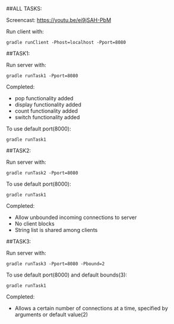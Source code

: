 ##ALL TASKS:

Screencast: https://youtu.be/ei9jSAH-PbM

Run client with:

    gradle runClient -Phost=localhost -Pport=8080

##TASK1:

Run server with:

    gradle runTask1 -Pport=8080

Completed:

- pop functionality added
- display functionality added
- count functionality added
- switch functionality added

To use default port(8000):
    
    gradle runTask1

##TASK2:

Run server with:

    gradle runTask2 -Pport=8080

To use default port(8000):

    gradle runTask1

Completed:

- Allow unbounded incoming connections to server
- No client blocks
- String list is shared among clients

##TASK3:

Run server with:

    gradle runTask3 -Pport=8080 -Pbound=2

To use default port(8000) and default bounds(3):

    gradle runTask1

Completed:

- Allows a certain number of connections at a time, specified by arguments or default value(2)


